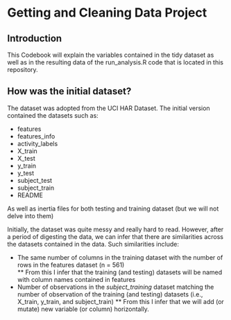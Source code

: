 # Getting and Cleaning Data Project
## Introduction

This Codebook will explain the variables contained in the tidy dataset as well as in the resulting data of the run_analysis.R code that is located in this repository.

## How was the initial dataset?
The dataset was adopted from the UCI HAR Dataset. The initial version contained the datasets such as:
* features  
* features_info  
* activity_labels  
* X_train  
* X_test  
* y_train  
* y_test  
* subject_test  
* subject_train  
* README  

As well as inertia files for both testing and training dataset (but we will not delve into them)

Initially, the dataset was quite messy and really hard to read. However, after a period of digesting the data, we can infer that there are similarities across the datasets contained in the data. Such similarities include:
* The same number of columns in the training dataset with the number of rows in the features dataset (n = 561)  
** From this I infer that the training (and testing) datasets will be named with column names contained in features  
* Number of observations in the *subject_training* dataset matching the number of observation of the training (and testing) datasets (i.e., X_train, y_train, and subject_train)
** From this I infer that we will add (or mutate) new variable (or column) horizontally.

